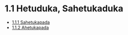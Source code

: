 # 1.1 Hetuduka, Sahetukaduka

* [1.1.1 Sahetukapada](1.1/1.1.1.md)
* [1.1.2 Ahetukapada](1.1/1.1.2.md)
